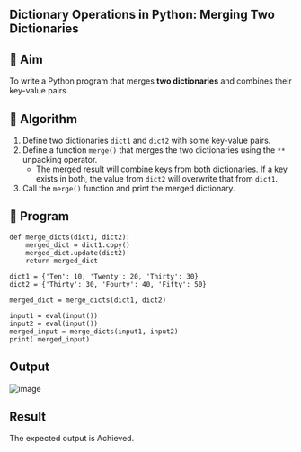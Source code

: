 ## Dictionary Operations in Python: Merging Two Dictionaries

## 🎯 Aim
To write a Python program that merges **two dictionaries** and combines their key-value pairs.

## 🧠 Algorithm
1. Define two dictionaries `dict1` and `dict2` with some key-value pairs.
2. Define a function `merge()` that merges the two dictionaries using the `**` unpacking operator.
   - The merged result will combine keys from both dictionaries. If a key exists in both, the value from `dict2` will overwrite that from `dict1`.
3. Call the `merge()` function and print the merged dictionary.

## 🧾 Program
```
def merge_dicts(dict1, dict2):
    merged_dict = dict1.copy()
    merged_dict.update(dict2)
    return merged_dict

dict1 = {'Ten': 10, 'Twenty': 20, 'Thirty': 30}
dict2 = {'Thirty': 30, 'Fourty': 40, 'Fifty': 50}

merged_dict = merge_dicts(dict1, dict2)

input1 = eval(input())
input2 = eval(input())
merged_input = merge_dicts(input1, input2)
print( merged_input)
```

## Output
![image](https://github.com/user-attachments/assets/772c85cb-3056-40bf-854f-030b7cb9a4f6)

## Result
The expected output is Achieved.
